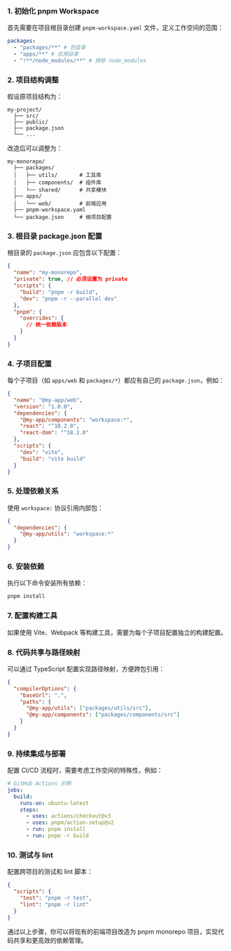 ### 1. 初始化 pnpm Workspace

首先需要在项目根目录创建 `pnpm-workspace.yaml` 文件，定义工作空间的范围：

```yaml
packages:
  - "packages/**" # 包目录
  - "apps/**" # 应用目录
  - "!**/node_modules/**" # 排除 node_modules
```

### 2. 项目结构调整

假设原项目结构为：

```
my-project/
  ├── src/
  ├── public/
  ├── package.json
  └── ...
```

改造后可以调整为：

```
my-monorepo/
  ├── packages/
  │   ├── utils/       # 工具库
  │   ├── components/  # 组件库
  │   └── shared/      # 共享模块
  ├── apps/
  │   └── web/         # 前端应用
  ├── pnpm-workspace.yaml
  └── package.json     # 根项目配置
```

### 3. 根目录 package.json 配置

根目录的 `package.json` 应包含以下配置：

```json
{
  "name": "my-monorepo",
  "private": true, // 必须设置为 private
  "scripts": {
    "build": "pnpm -r build",
    "dev": "pnpm -r --parallel dev"
  },
  "pnpm": {
    "overrides": {
      // 统一依赖版本
    }
  }
}
```

### 4. 子项目配置

每个子项目（如 `apps/web` 和 `packages/*`）都应有自己的 `package.json`，例如：

```json
{
  "name": "@my-app/web",
  "version": "1.0.0",
  "dependencies": {
    "@my-app/components": "workspace:*",
    "react": "^18.2.0",
    "react-dom": "^18.2.0"
  },
  "scripts": {
    "dev": "vite",
    "build": "vite build"
  }
}
```

### 5. 处理依赖关系

使用 `workspace:` 协议引用内部包：

```json
{
  "dependencies": {
    "@my-app/utils": "workspace:*"
  }
}
```

### 6. 安装依赖

执行以下命令安装所有依赖：

```bash
pnpm install
```

### 7. 配置构建工具

如果使用 Vite、Webpack 等构建工具，需要为每个子项目配置独立的构建配置。

### 8. 代码共享与路径映射

可以通过 TypeScript 配置实现路径映射，方便跨包引用：

```json
{
  "compilerOptions": {
    "baseUrl": ".",
    "paths": {
      "@my-app/utils": ["packages/utils/src"],
      "@my-app/components": ["packages/components/src"]
    }
  }
}
```

### 9. 持续集成与部署

配置 CI/CD 流程时，需要考虑工作空间的特殊性，例如：

```yaml
# GitHub Actions 示例
jobs:
  build:
    runs-on: ubuntu-latest
    steps:
      - uses: actions/checkout@v3
      - uses: pnpm/action-setup@v2
      - run: pnpm install
      - run: pnpm -r build
```

### 10. 测试与 lint

配置跨项目的测试和 lint 脚本：

```json
{
  "scripts": {
    "test": "pnpm -r test",
    "lint": "pnpm -r lint"
  }
}
```

通过以上步骤，你可以将现有的前端项目改造为 pnpm monorepo 项目，实现代码共享和更高效的依赖管理。
